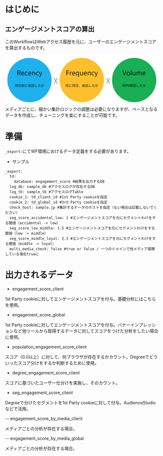 # はじめに
  
## エンゲージメントスコアの算出
  
このWorkflowはWebアクセス履歴を元に、ユーザーのエンゲージメントスコアを算出するものです。
  
![RFV](https://github.com/tsukaharakazuki/image/blob/master/rfv.png?raw=true "RFV")
　　
メディアごとに、細かい集計ロジックの調整は必要になりますが、ベースとなるデータを作成し、チューニングを楽にすることが可能です。
  
# 準備
  
`_export:`にてWF環境におけるデータ定義をする必要があります。

- サンプル
```
_export:
  td:
    database: engagement_score #結果を出力するDB
  log_db: sample_db #アクセスログが存在するDB
  log_tb: sample_tb #アクセスログTable
  cookie_1: td_client_id #1st Party cookieを指定
  cookie_2: td_global_id #3rd Party cookieを指定
  check_host: sample.jp #集計するデータのホストを指定（ない場合は記載しないでください）
  seg_score_accidental_low: 1 #エンゲージメントスコアを元にセグメントわけをする閾値（accidental -> low）
  seg_score_low_middle: 1.5 #エンゲージメントスコアを元にセグメントわけをする閾値（low -> middle）
  seg_score_middle_loyal: 2.3 #エンゲージメントスコアを元にセグメントわけをする閾値（middle -> loyal）
  multi_media_check: false #true or false / 一つのドメインで他メディア展開している場合trueに
```
  
# 出力されるデータ
  
- engagement_score_client
  
1st Party cookieに対してエンゲージメントスコアを付与。基礎分析にはこちらを使用。
  
- engagement_score_global
  
1st Party cookieに対してエンゲージメントスコアを付与。バナーインプレッションなど他ツールから取得するデータに対してスコアをつけた分析をしたい場合に使用。
  
- population_engagement_score_client
  
スコア（0.0以上）に対して、何ブラウザが存在するかカウント。Degreeでどういったスコア分けをするか判断するために使用。
   
- degree_engagement_score_client
  
スコアに基づいたユーザー仕分けを実施し、そのカウント。
  
- seg_engagement_score_client
  
Degreeで分けたセグメントを1st Party cookieに対して付与。AudienceStudioなどで活用。
  

-- engagement_score_by_media_client
  
メディアごとの分析が存在する場合。
  
-- engagement_score_by_media_global
  
メディアごとの分析が存在する場合。
  
  

